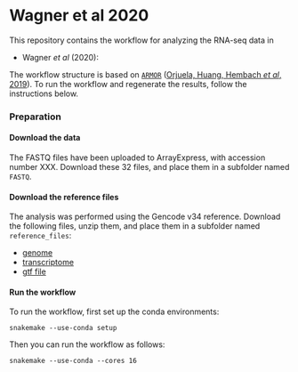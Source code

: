 # Wagner et al 2020

This repository contains the workflow for analyzing the RNA-seq data in 

* Wagner _et al_ (2020): 

The workflow structure is based on [`ARMOR`](https://github.com/csoneson/armor) ([Orjuela, Huang, Hembach _et al_, 2019](https://www.g3journal.org/content/9/7/2089.long)). To run the workflow and regenerate the results, follow the instructions below.

### Preparation

#### Download the data

The FASTQ files have been uploaded to ArrayExpress, with accession number XXX. Download these 32 files, and place them in a subfolder named `FASTQ`.

#### Download the reference files

The analysis was performed using the Gencode v34 reference. Download the following files, unzip them, and place them in a subfolder named `reference_files`:

* [genome](ftp://ftp.ebi.ac.uk/pub/databases/gencode/Gencode_human/release_34/GRCh38.primary_assembly.genome.fa.gz)
* [transcriptome](ftp://ftp.ebi.ac.uk/pub/databases/gencode/Gencode_human/release_34/gencode.v34.transcripts.fa.gz)
* [gtf file](ftp://ftp.ebi.ac.uk/pub/databases/gencode/Gencode_human/release_34/gencode.v34.annotation.gtf.gz)

#### Run the workflow

To run the workflow, first set up the conda environments:

```
snakemake --use-conda setup
```

Then you can run the workflow as follows:

```
snakemake --use-conda --cores 16
```